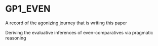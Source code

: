 # GP1_EVEN
A record of the agonizing journey that is writing this paper

Deriving the evaluative inferences of even-comparatives via pragmatic reasoning
